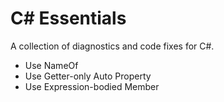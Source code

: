 C# Essentials
=============

A collection of diagnostics and code fixes for C#.

* Use NameOf 
* Use Getter-only Auto Property
* Use Expression-bodied Member